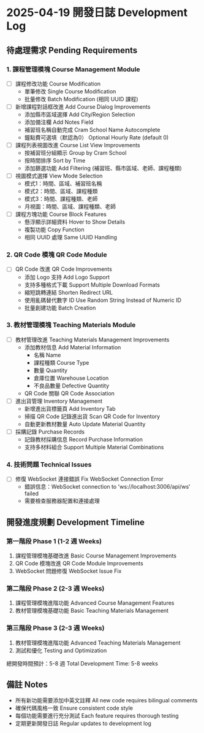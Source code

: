 # 2025-04-19 開發日誌 Development Log

## 待處理需求 Pending Requirements

### 1. 課程管理模塊 Course Management Module
- [ ] 課程修改功能 Course Modification
  - 單筆修改 Single Course Modification
  - 批量修改 Batch Modification (相同 UUID 課程)
- [ ] 新增課程對話框改進 Add Course Dialog Improvements
  - 添加縣市區域選擇 Add City/Region Selection
  - 添加備注欄 Add Notes Field
  - 補習班名稱自動完成 Cram School Name Autocomplete
  - 鐘點費可選填（默認為0） Optional Hourly Rate (default 0)
- [ ] 課程列表視圖改進 Course List View Improvements
  - 按補習班分組顯示 Group by Cram School
  - 按時間排序 Sort by Time
  - 添加篩選功能 Add Filtering (補習班、縣市區域、老師、課程種類)
- [ ] 視圖模式選擇 View Mode Selection
  - 模式1：時間、區域、補習班名稱
  - 模式2：時間、區域、課程種類
  - 模式3：時間、課程種類、老師
  - 月視圖：時間、區域、課程種類、老師
- [ ] 課程方塊功能 Course Block Features
  - 懸浮顯示詳細資料 Hover to Show Details
  - 複製功能 Copy Function
  - 相同 UUID 處理 Same UUID Handling

### 2. QR Code 模塊 QR Code Module
- [ ] QR Code 改進 QR Code Improvements
  - 添加 Logo 支持 Add Logo Support
  - 支持多種格式下載 Support Multiple Download Formats
  - 縮短跳轉連結 Shorten Redirect URL
  - 使用亂碼替代數字 ID Use Random String Instead of Numeric ID
  - 批量創建功能 Batch Creation

### 3. 教材管理模塊 Teaching Materials Module
- [ ] 教材管理改進 Teaching Materials Management Improvements
  - 添加教材信息 Add Material Information
    - 名稱 Name
    - 課程種類 Course Type
    - 數量 Quantity
    - 倉庫位置 Warehouse Location
    - 不良品數量 Defective Quantity
  - QR Code 關聯 QR Code Association
- [ ] 進出貨管理 Inventory Management
  - 新增進出貨標籤頁 Add Inventory Tab
  - 掃描 QR Code 記錄進出貨 Scan QR Code for Inventory
  - 自動更新教材數量 Auto Update Material Quantity
- [ ] 採購記錄 Purchase Records
  - 記錄教材採購信息 Record Purchase Information
  - 支持多材料組合 Support Multiple Material Combinations

### 4. 技術問題 Technical Issues
- [ ] 修復 WebSocket 連接錯誤 Fix WebSocket Connection Error
  - 錯誤信息：WebSocket connection to 'ws://localhost:3006/api/ws' failed
  - 需要檢查服務器配置和連接處理

## 開發進度規劃 Development Timeline

### 第一階段 Phase 1 (1-2 週 Weeks)
1. 課程管理模塊基礎改進 Basic Course Management Improvements
2. QR Code 模塊改進 QR Code Module Improvements
3. WebSocket 問題修復 WebSocket Issue Fix

### 第二階段 Phase 2 (2-3 週 Weeks)
1. 課程管理模塊進階功能 Advanced Course Management Features
2. 教材管理模塊基礎功能 Basic Teaching Materials Management

### 第三階段 Phase 3 (2-3 週 Weeks)
1. 教材管理模塊進階功能 Advanced Teaching Materials Management
2. 測試和優化 Testing and Optimization

總開發時間預計：5-8 週 Total Development Time: 5-8 weeks

## 備註 Notes
- 所有新功能需要添加中英文註釋 All new code requires bilingual comments
- 確保代碼風格一致 Ensure consistent code style
- 每個功能需要進行充分測試 Each feature requires thorough testing
- 定期更新開發日誌 Regular updates to development log 